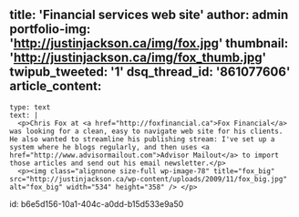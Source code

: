 title: 'Financial services web site'
author: admin
portfolio-img: 'http://justinjackson.ca/img/fox.jpg'
thumbnail: 'http://justinjackson.ca/img/fox_thumb.jpg'
twipub_tweeted: '1'
dsq_thread_id: '861077606'
article_content:
  -
    type: text
    text: |
      <p>Chris Fox at <a href="http://foxfinancial.ca">Fox Financial</a> was looking for a clean, easy to navigate web site for his clients.  He also wanted to streamline his publishing stream: I've set up a system where he blogs regularly, and then uses <a href="http://www.advisormailout.com">Advisor Mailout</a> to import those articles and send out his email newsletter.</p>
      <p><img class="alignnone size-full wp-image-78" title="fox_big" src="http://justinjackson.ca/wp-content/uploads/2009/11/fox_big.jpg" alt="fox_big" width="534" height="358" /> </p>
      
id: b6e5d156-10a1-404c-a0dd-b15d533e9a50
